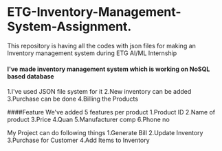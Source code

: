 # ETG-Inventory-Management-System-Assignment.
This repository is having all the codes with json files for making an Inventory management system during ETG AI/ML Internship

#### I've made inventory management system which is working on NoSQL based database
1.I've used JSON file system for it
2.New inventory can be added
3.Purchase can be done
4.Billing the Products

####Feature
We've added 5 features per product
1.Product ID
2.Name of product
3.Price
4.Quan
5.Manufacturer comp
6.Phone no

My Project can do following things
1.Generate Bill
2.Update Inventory
3.Purchase for Customer
4.Add Items to Inventory
